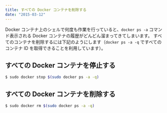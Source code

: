 ```yaml
---
title: すべての Docker コンテナを削除する
date: "2015-03-12"
---
```


Docker コンテナ上のシェルで何度も作業を行っていると、`docker ps -a` コマンド表示される Docker コンテナの履歴がどんどん溜まってきてしまいます。
すべてのコンテナを削除するには下記のようにします（`docker ps -a -q` ですべてのコンテナ ID を取得できることを利用しています）。


すべての Docker コンテナを停止する
----
```bash
$ sudo docker stop $(sudo docker ps -a -q)
```

すべての Docker コンテナを削除する
----
```bash
$ sudo docker rm $(sudo docker ps -a -q)
```

